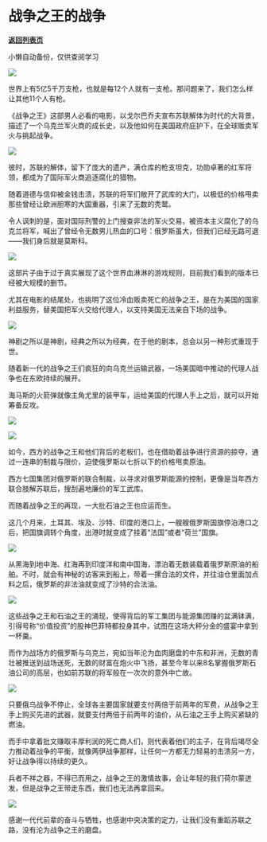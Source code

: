 # 战争之王的战争

[**返回列表页**](/gzh/政事堂2019)

小懒自动备份，仅供查阅学习

![](https://mmbiz.qpic.cn/mmbiz_jpg/rxhS23yu8cMkhlYLcNJ9FeooZuTBudkxXibhdJE8ZOGVLgLCUK2icUXGPordTLzxDZRu1RLSFsjceyJEqxQt5XZg/640?wx_fmt=jpeg)  

世界上有5亿5千万支枪，也就是每12个人就有一支枪。那问题来了，我们怎么样让其他11个人有枪。

《战争之王》这部男人必看的电影，以戈尔巴乔夫宣布苏联解体为时代的大背景，描述了一个乌克兰军火商的成长史，以及他如何在美国政府庇护下，在全球贩卖军火与挑起战争。

![](https://mmbiz.qpic.cn/sz_mmbiz_png/ZuVfdzya5H821fbqZQHdQAKFUwOFa7bwOe5Gy0h0ia53M9q4OEQ9iaGEeqRShFFMamOG5Ywu76DUbErAic7KmVPsg/640?wx_fmt=png&wxfrom;=5&wx;_lazy=1&wx;_co=1)

彼时，苏联的解体，留下了庞大的遗产，满仓库的枪支坦克，功勋卓著的红军将领，都成为了国际军火商追逐腐化的猎物。

随着道德与信仰被金钱击溃，苏联的将军们敞开了武库的大门，以极低的价格甩卖那些曾经让欧洲胆寒的大国重器，引来了无数的秃鹫。

令人讽刺的是，面对国际刑警的上门搜查非法的军火交易，被资本主义腐化了的乌克兰将军，喊出了曾经令无数男儿热血的口号：俄罗斯虽大，但我们已经无路可退——我们身后就是莫斯科。

![](https://mmbiz.qpic.cn/mmbiz_jpg/rxhS23yu8cMkhlYLcNJ9FeooZuTBudkxbEN1eRgVNSryvlgbc91NCwokS60ON3VL22096CtZhb6ESPq4kicSiaVg/640?wx_fmt=jpeg)

这部片子由于过于真实展现了这个世界血淋淋的游戏规则，目前我们看到的版本已经被大规模的删节。

尤其在电影的结尾处，也挑明了这位冷血贩卖死亡的战争之王，是在为美国的国家利益服务，替美国把军火交给代理人，以支持美国无法亲自下场的战争。  

![](https://mmbiz.qpic.cn/mmbiz_png/rxhS23yu8cMkhlYLcNJ9FeooZuTBudkxaYrYgrl8veDgSRtQmm0EErkIiclF5Pd7TkCKibrmZyrr8KZM3waFBGIg/640?wx_fmt=png)

  

神剧之所以是神剧，经典之所以为经典，在于他的剧本，总会以另一种形式重现于世。  

随着新一代的战争之王们疯狂的向乌克兰运输武器，一场美国暗中推动的代理人战争也在东欧持续的展开。

海马斯的火箭弹就像主角尤里的装甲车，运给美国的代理人手上之后，就可以开始筹备反攻。

![](https://mmbiz.qpic.cn/mmbiz_png/rxhS23yu8cMkhlYLcNJ9FeooZuTBudkxXKQIjSboz1OcIZJC2WA4Kwp4yUhSJgwWIbmRAqLciaogtcemXDsfIHw/640?wx_fmt=png)

![](https://mmbiz.qpic.cn/mmbiz_png/rxhS23yu8cMkhlYLcNJ9FeooZuTBudkxIc9CeYGDHw4nPGzE9IRxXpAnKjIOTsetOxEQhibfh2fojdCGI1eIiaCQ/640?wx_fmt=png)

  

如今，西方的战争之王和他们背后的老板们，也在借助着战争进行资源的掠夺，通过一连串的制裁与限价，迫使俄罗斯以七折以下的价格甩卖原油。

西方七国集团对俄罗斯的联合制裁，以寻求对俄罗斯能源的控制，更像是当年西方联合肢解苏联后，搜刮遍地廉价的军工武库。

而随着战争之王的再现，一大批石油之王也应运而生。  

这几个月来，土耳其、埃及、沙特、印度的港口上，一艘艘俄罗斯国旗停泊港口之后，把国旗调转个角度，出港时就变成了挂着“法国”或者“荷兰”国旗。

![](https://mmbiz.qpic.cn/mmbiz_png/rxhS23yu8cMkhlYLcNJ9FeooZuTBudkx0Q08cYXiaXO8fBzib3sOvTQCuTNECYMnibiaQebZfPhhl1piaMsO18DKzdg/640?wx_fmt=png)

从黑海到地中海、红海再到印度洋和南中国海，漂泊着无数装载着俄罗斯原油的船舶。不时，就会有神秘的访客来到船上，带着一摞合法的文件，并往油仓里面加点料之后，俄罗斯的非法油就变成了沙特的合法油。

![](https://mmbiz.qpic.cn/mmbiz_png/rxhS23yu8cMkhlYLcNJ9FeooZuTBudkxTuYGiaUt8f2XBgz0dzTKXZ5qCNvtzfl8tccg7jf6AgaOFEJW4QsuTZQ/640?wx_fmt=png)

这些战争之王和石油之王的涌现，使得背后的军工集团与能源集团赚的盆满钵满，引得号称“价值投资”的股神巴菲特都投身其中，试图在这场大秤分金的盛宴中拿到一杯羹。

而作为战场方的俄罗斯与乌克兰，宛如当年沦为血肉磨盘的中东和非洲，无数的青壮被推送到战场送死，无数的财富在炮火中飞扬，甚至今年以来8名掌握俄罗斯石油公司的高层，也如前苏联的将军般在一次次的意外中亡故。

![](https://mmbiz.qpic.cn/mmbiz_png/rxhS23yu8cMkhlYLcNJ9FeooZuTBudkxO1VJKJjQTgsNOvN9BaFWnHtbKsJIkmuCIBiaQPLYI4WZ32Lib1WDshfw/640?wx_fmt=png)

只要俄乌战争不停止，全球各主要国家就要支付两倍于前两年的军费，从战争之王手上购买先进的武器，就要支付两倍于前两年的油价，从石油之王手上购买紧缺的燃油。

而手中拿着批文赚取丰厚利润的死亡商人们，则代表着他们的主子，在背后竭尽全力推动着战争的平衡，就像两伊战争那样，让任何一方都无力轻易的击溃另一方，好让战争得以持续的更久。

兵者不祥之器，不得已而用之，战争之王的激情故事，会让年轻的我们荷尔蒙迸发，但是战争之王带走东西，我们也无法再拿回来。

![](https://mmbiz.qpic.cn/mmbiz_png/rxhS23yu8cMkhlYLcNJ9FeooZuTBudkxbmLEGnZDg8yDo6Arx7znjlj6LIiaVgiabK9m832EfWhD912HacI5ia6Iw/640?wx_fmt=png)

感谢一代代前辈的奋斗与牺牲，也感谢中央决策的定力，让我们没有重蹈苏联之路，没有沦为战争之王的磨盘。  

  

